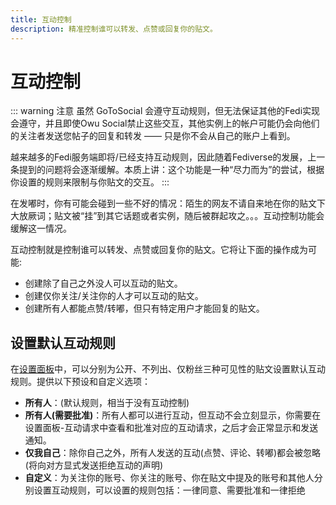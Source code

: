 ```yaml
---
title: 互动控制
description: 精准控制谁可以转发、点赞或回复你的贴文。
---
```


# 互动控制

::: warning 注意
虽然 GoToSocial 会遵守互动规则，但无法保证其他的Fedi实现会遵守，并且即使Owu Social禁止这些交互，其他实例上的帐户可能仍会向他们的关注者发送您帖子的回复和转发 —— 只是你不会从自己的账户上看到。

越来越多的Fedi服务端即将/已经支持互动规则，因此随着Fediverse的发展，上一条提到的问题将会逐渐缓解。本质上讲：这个功能是一种“尽力而为”的尝试，根据你设置的规则来限制与你贴文的交互。
:::

在发嘟时，你有可能会碰到一些不好的情况：陌生的网友不请自来地在你的贴文下大放厥词；贴文被“挂”到其它话题或者实例，随后被群起攻之。。。互动控制功能会缓解这一情况。

互动控制就是控制谁可以转发、点赞或回复你的贴文。它将让下面的操作成为可能:

- 创建除了自己之外没人可以互动的贴文。
- 创建仅你关注/关注你的人才可以互动的贴文。
- 创建所有人都能点赞/转嘟，但只有特定用户才能回复的贴文。

## 设置默认互动规则

在[设置面板](https://scg.owu.one/settings)中，可以分别为公开、不列出、仅粉丝三种可见性的贴文设置默认互动规则。提供以下预设和自定义选项：

- **所有人**：(默认规则，相当于没有互动控制)
- **所有人(需要批准)**：所有人都可以进行互动，但互动不会立刻显示，你需要在设置面板-互动请求中查看和批准对应的互动请求，之后才会正常显示和发送通知。
- **仅我自己**：除你自己之外，所有人发送的互动(点赞、评论、转嘟)都会被忽略(将向对方显式发送拒绝互动的声明)
- **自定义**：为关注你的账号、你关注的账号、你在贴文中提及的账号和其他人分别设置互动规则，可以设置的规则包括：一律同意、需要批准和一律拒绝
